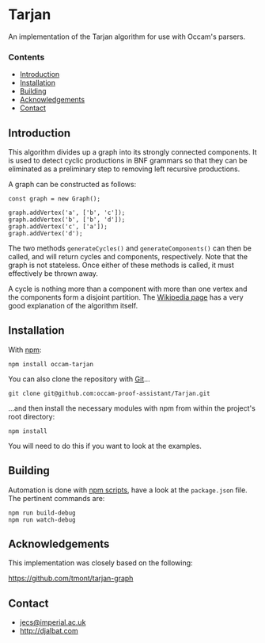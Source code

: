 # Tarjan

An implementation of the Tarjan algorithm for use with Occam's parsers.

### Contents

- [Introduction](#introduction)
- [Installation](#installation)
- [Building](#building)
- [Acknowledgements](#acknowledgements)
- [Contact](#contact)

## Introduction

This algorithm divides up a graph into its strongly connected components. 
It is used to detect cyclic productions in BNF grammars so that they can be eliminated as a preliminary step to removing left recursive productions.

A graph can be constructed as follows:

    const graph = new Graph();
    
    graph.addVertex('a', ['b', 'c']);
    graph.addVertex('b', ['b', 'd']);
    graph.addVertex('c', ['a']);
    graph.addVertex('d');

The two methods `generateCycles()` and `generateComponents()` can then be called, and will return cycles and components, respectively.
Note that the graph is not stateless. Once either of these methods is called, it must effectively be thrown away.

A cycle is nothing more than a component with more than one vertex and the components form a disjoint partition.
The [Wikipedia page](https://en.wikipedia.org/wiki/Tarjan%27s_strongly_connected_components_algorithm) has a very good explanation of the algorithm itself.

## Installation

With [npm](https://www.npmjs.com/):

    npm install occam-tarjan

You can also clone the repository with [Git](https://git-scm.com/)...

    git clone git@github.com:occam-proof-assistant/Tarjan.git

...and then install the necessary modules with npm from within the project's root directory:

    npm install

You will need to do this if you want to look at the examples.
        
## Building

Automation is done with [npm scripts](https://docs.npmjs.com/misc/scripts), have a look at the `package.json` file. The pertinent commands are:

    npm run build-debug
    npm run watch-debug

## Acknowledgements

This implementation was closely based on the following:

https://github.com/tmont/tarjan-graph

## Contact

* jecs@imperial.ac.uk
* http://djalbat.com
